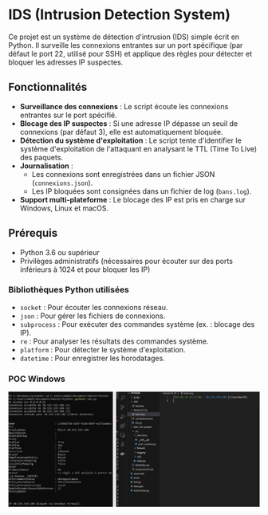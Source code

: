 
# IDS (Intrusion Detection System)

Ce projet est un système de détection d'intrusion (IDS) simple écrit en Python. Il surveille les connexions entrantes sur un port spécifique (par défaut le port 22, utilisé pour SSH) et applique des règles pour détecter et bloquer les adresses IP suspectes.

## Fonctionnalités

- **Surveillance des connexions** : Le script écoute les connexions entrantes sur le port spécifié.
- **Blocage des IP suspectes** : Si une adresse IP dépasse un seuil de connexions (par défaut 3), elle est automatiquement bloquée.
- **Détection du système d'exploitation** : Le script tente d'identifier le système d'exploitation de l'attaquant en analysant le TTL (Time To Live) des paquets.
- **Journalisation** :
  - Les connexions sont enregistrées dans un fichier JSON (`connexions.json`).
  - Les IP bloquées sont consignées dans un fichier de log (`bans.log`).
- **Support multi-plateforme** : Le blocage des IP est pris en charge sur Windows, Linux et macOS.

## Prérequis

- Python 3.6 ou supérieur
- Privilèges administratifs (nécessaires pour écouter sur des ports inférieurs à 1024 et pour bloquer les IP)

### Bibliothèques Python utilisées

- `socket` : Pour écouter les connexions réseau.
- `json` : Pour gérer les fichiers de connexions.
- `subprocess` : Pour exécuter des commandes système (ex. : blocage des IP).
- `re` : Pour analyser les résultats des commandes système.
- `platform` : Pour détecter le système d'exploitation.
- `datetime` : Pour enregistrer les horodatages.

### POC Windows  

![image info](img/img.png)
